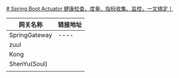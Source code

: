 [# Spring Boot Actuator 健康检查、度量、指标收集、监控，一文搞定！](https://developer.aliyun.com/article/839173?spm=a2c6h.12873639.article-detail.37.4630127fbWz5B1&scm=20140722.ID_community@@article@@839173._.ID_community@@article@@839173-OR_rec-V_1)

| 网关名称      | 链接地址 |
| ------------- | -------- |
| SpringGateway | ----     |
| zuul          |          |
| Kong          |          |
| ShenYu(Soul)  |          |
|               |          |
